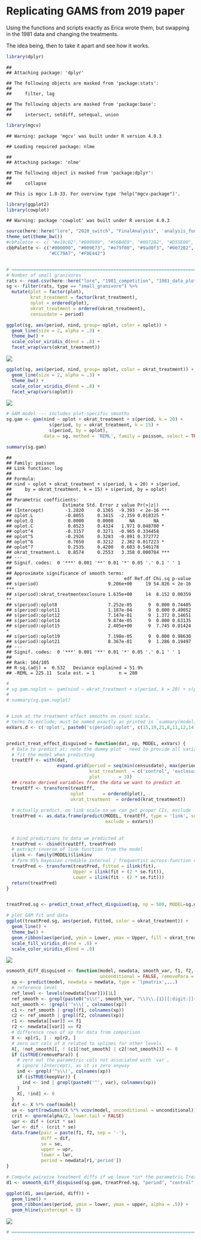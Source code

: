 Replicating GAMS from 2019 paper
================

Using the functions and scripts exactly as Erica wrote them, but
swapping in the 1981 data and changing the treatments.

The idea being, then to take it apart and see how it works.

``` r
library(dplyr)
```

    ## 
    ## Attaching package: 'dplyr'

    ## The following objects are masked from 'package:stats':
    ## 
    ##     filter, lag

    ## The following objects are masked from 'package:base':
    ## 
    ##     intersect, setdiff, setequal, union

``` r
library(mgcv)
```

    ## Warning: package 'mgcv' was built under R version 4.0.3

    ## Loading required package: nlme

    ## 
    ## Attaching package: 'nlme'

    ## The following object is masked from 'package:dplyr':
    ## 
    ##     collapse

    ## This is mgcv 1.8-33. For overview type 'help("mgcv-package")'.

``` r
library(ggplot2)
library(cowplot)
```

    ## Warning: package 'cowplot' was built under R version 4.0.3

``` r
source(here::here("lore", "2020_switch", "FinalAnalysis", 'analysis_functions.R'))
theme_set(theme_bw())
#cbPalette <- c( "#e19c02","#999999", "#56B4E9", "#0072B2", "#D55E00", "#F0E442", "#009E73", "#CC79A7")
cbbPalette <- c("#000000", "#009E73", "#e79f00", "#9ad0f3", "#0072B2", "#D55E00", 
                "#CC79A7", "#F0E442")


# ==========================================================================================
# Number of small granivores
rats <- read.csv(here::here("lore", "1981_competition", "1981_data_plot_totals.csv"), stringsAsFactors = F)
sg <- filter(rats, type == "small_granivore") %>%
  mutate(plot = factor(plot),
         krat_treatment = factor(krat_treatment),
         oplot = ordered(plot),
         okrat_treatment = ordered(okrat_treatment),
         censusdate = period)
```

``` r
ggplot(sg, aes(period, nind, group= oplot, color = oplot)) +
  geom_line(size = 2, alpha = .3) +
  theme_bw() +
  scale_color_viridis_d(end = .8) +
  facet_wrap(vars(okrat_treatment))
```

![](replication_disguise_files/figure-gfm/unnamed-chunk-2-1.png)<!-- -->

``` r
ggplot(sg, aes(period, nind, group= oplot, color = okrat_treatment)) +
  geom_line(size = 2, alpha = .3) +
  theme_bw() +
  scale_color_viridis_d(end = .8) +
  facet_wrap(vars(oplot))
```

![](replication_disguise_files/figure-gfm/unnamed-chunk-2-2.png)<!-- -->

``` r
# GAM model --- includes plot-specific smooths
sg.gam <- gam(nind ~ oplot + okrat_treatment + s(period, k = 20) +
                s(period, by = okrat_treatment, k = 15) +
                s(period, by = oplot),
              data = sg, method = 'REML', family = poisson, select = TRUE, control = gam.control(nthreads = 4))

summary(sg.gam)
```

    ## 
    ## Family: poisson 
    ## Link function: log 
    ## 
    ## Formula:
    ## nind ~ oplot + okrat_treatment + s(period, k = 20) + s(period, 
    ##     by = okrat_treatment, k = 15) + s(period, by = oplot)
    ## 
    ## Parametric coefficients:
    ##                   Estimate Std. Error z value Pr(>|z|)    
    ## (Intercept)        -1.2820     0.1365  -9.393  < 2e-16 ***
    ## oplot.L            -0.8055     0.3415  -2.359 0.018325 *  
    ## oplot.Q             0.0000     0.0000      NA       NA    
    ## oplot.C             0.8523     0.4324   1.971 0.048700 *  
    ## oplot^4            -0.3157     0.3271  -0.965 0.334458    
    ## oplot^5            -0.2926     0.3283  -0.891 0.372772    
    ## oplot^6             0.7650     0.3212   2.382 0.017223 *  
    ## oplot^7             0.2535     0.4200   0.603 0.546178    
    ## okrat_treatment.L   0.8574     0.2553   3.358 0.000784 ***
    ## ---
    ## Signif. codes:  0 '***' 0.001 '**' 0.01 '*' 0.05 '.' 0.1 ' ' 1
    ## 
    ## Approximate significance of smooth terms:
    ##                                          edf Ref.df Chi.sq p-value    
    ## s(period)                          9.206e+00     19 54.826 < 2e-16 ***
    ## s(period):okrat_treatmentexclosure 1.635e+00     14  8.152 0.00359 ** 
    ## s(period):oplot8                   7.252e-05      9  0.000 0.74405    
    ## s(period):oplot11                  1.187e-04      9  0.000 0.49052    
    ## s(period):oplot12                  7.147e-01      9  1.372 0.14651    
    ## s(period):oplot14                  9.874e-05      9  0.000 0.63135    
    ## s(period):oplot15                  2.405e+00      9  7.745 0.01424 *  
    ## s(period):oplot19                  7.198e-05      9  0.000 0.98630    
    ## s(period):oplot21                  8.367e-01      9  1.286 0.19497    
    ## ---
    ## Signif. codes:  0 '***' 0.001 '**' 0.01 '*' 0.05 '.' 0.1 ' ' 1
    ## 
    ## Rank: 104/105
    ## R-sq.(adj) =  0.532   Deviance explained = 51.9%
    ## -REML = 225.11  Scale est. = 1         n = 280

``` r
# 
# sg.gam.noplot <- gam(nind ~ okrat_treatment + s(period, k = 20) + s(period, by = okrat_treatment, k = 15), data = sg, method = "REML", family = poisson, select = T, control= gam.control(nthreads = 4))
# 
# summary(sg.gam.noplot)


# Look at the treatment effect smooths on count scale. 
# terms to exclude; must be named exactly as printed in `summary(model)` output
exVars.d <- c('oplot', paste0('s(period):oplot', c(15,19,21,8,11,12,14)), "oplot.L", "oplot.Q", "oplot.C", "oplot^4", "oplot^5", "oplot^6", "oplot^7")


predict_treat_effect_disguised = function(dat, np, MODEL, exVars) {
  # Data to predict at; note the dummy plot - need to provide all variables used to
  # fit the model when predicting
  treatEff <- with(dat,
                   expand.grid(period = seq(min(censusdate), max(period), length = np),
                               krat_treatment  = c('control', 'exclosure'),
                               plot       = 3)) 
  ## create derived variables from the data we want to predict at
  treatEff <- transform(treatEff,
                        oplot       = ordered(plot),
                        okrat_treatment  = ordered(krat_treatment))
  
  # actually predict, on link scale so we can get proper CIs, exclude
  treatPred <- as.data.frame(predict(MODEL, treatEff, type = 'link', se.fit = TRUE,
                                     exclude = exVars))
  
  
  # bind predictions to data we predicted at
  treatPred <- cbind(treatEff, treatPred)
  # extract inverse of link function from the model
  ilink <- family(MODEL)$linkinv
  # form 95% bayesian credible interval / frequentist across-function confidence interval
  treatPred <- transform(treatPred, Fitted = ilink(fit),
                         Upper = ilink(fit + (2 * se.fit)),
                         Lower = ilink(fit - (2 * se.fit)))
  return(treatPred)
}


treatPred.sg <- predict_treat_effect_disguised(sg, np = 500, MODEL=sg.gam, exVars.d)

# plot GAM fit and data
ggplot(treatPred.sg, aes(period, Fitted, color = okrat_treatment)) +
  geom_line() +
  theme_bw() +
  geom_ribbon(aes(period, ymin = Lower, ymax = Upper, fill = okrat_treatment), alpha = .5) +
  scale_fill_viridis_d(end = .8) +
  scale_color_viridis_d(end = .8)
```

![](replication_disguise_files/figure-gfm/unnamed-chunk-3-1.png)<!-- -->

``` r
osmooth_diff_disguised <- function(model, newdata, smooth_var, f1, f2, var, alpha = 0.05,
                                   unconditional = FALSE, removePara = TRUE, keepVar = TRUE, ...) {
  xp <- predict(model, newdata = newdata, type = 'lpmatrix',...)
  # reference level
  ref_level <- levels(newdata[[var]])[1L]
  ref_smooth <- grepl(paste0("s\\(", smooth_var, "\\)\\.{1}[[:digit:]]+$"), colnames(xp))
  not_smooth <- !grepl('^s\\(', colnames(xp))
  c1 <- ref_smooth | grepl(f1, colnames(xp))
  c2 <- ref_smooth | grepl(f2, colnames(xp))
  r1 <- newdata[[var]] == f1
  r2 <- newdata[[var]] == f2
  # difference rows of xp for data from comparison
  X <- xp[r1, ] - xp[r2, ]
  # zero out cols of X related to splines for other levels
  X[, !not_smooth][, ! (c1[!not_smooth] | c2[!not_smooth])] <- 0
  if (isTRUE(removePara)) {
    # zero out the parametric cols not associated with `var`,
    # ignore (Intercept), as it is zero anyway
    ind <- grepl('^s\\(', colnames(xp))
    if (isTRUE(keepVar)) {
      ind <- ind | grepl(paste0('^', var), colnames(xp))
    }
    X[, !ind] <- 0
  }
  dif <- X %*% coef(model)
  se <- sqrt(rowSums((X %*% vcov(model, unconditional = unconditional)) * X))
  crit <- qnorm(alpha/2, lower.tail = FALSE)
  upr <- dif + (crit * se)
  lwr <- dif - (crit * se)
  data.frame(pair = paste(f1, f2, sep = '-'),
             diff = dif,
             se = se,
             upper = upr,
             lower = lwr,
             period = newdata[r1,'period'])
}

# Compute pairwise treatment diffs if we leave *in* the parametric Treatment terms
d1 <- osmooth_diff_disguised(sg.gam, treatPred.sg, "period", "control", "exclosure", var = "okrat_treatment", removePara = FALSE)

ggplot(d1, aes(period, diff)) +
  geom_line() +
  geom_ribbon(aes(period, ymin = lower, ymax = upper, alpha = .5)) +
  geom_hline(yintercept = 0)
```

![](replication_disguise_files/figure-gfm/unnamed-chunk-3-2.png)<!-- -->

``` r
# =========================================================================================
```
